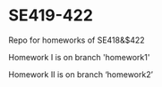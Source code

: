 # SE419-422
Repo for homeworks of SE418&amp;$422

Homework I is on branch 'homework1'

Homework II is on branch ‘homework2’